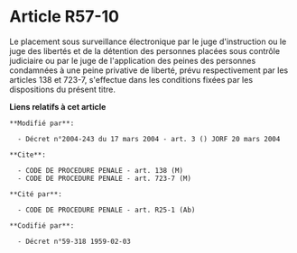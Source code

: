 # Article R57-10

Le placement sous surveillance électronique par le juge d'instruction ou le juge des libertés et de la détention des
personnes placées sous contrôle judiciaire ou par le juge de l'application des peines des personnes condamnées à une peine
privative de liberté, prévu respectivement par les articles 138 et 723-7, s'effectue dans les conditions fixées par les
dispositions du présent titre.

**Liens relatifs à cet article**

	**Modifié par**:

	  - Décret n°2004-243 du 17 mars 2004 - art. 3 () JORF 20 mars 2004

	**Cite**:

	  - CODE DE PROCEDURE PENALE - art. 138 (M)
	  - CODE DE PROCEDURE PENALE - art. 723-7 (M)

	**Cité par**:

	  - CODE DE PROCEDURE PENALE - art. R25-1 (Ab)

	**Codifié par**:

	  - Décret n°59-318 1959-02-03
